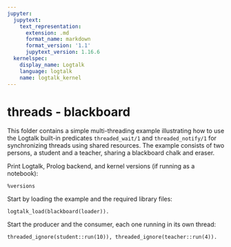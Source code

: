 ```yaml
---
jupyter:
  jupytext:
    text_representation:
      extension: .md
      format_name: markdown
      format_version: '1.1'
      jupytext_version: 1.16.6
  kernelspec:
    display_name: Logtalk
    language: logtalk
    name: logtalk_kernel
---
```


<!--
________________________________________________________________________

This file is part of Logtalk <https://logtalk.org/>  
SPDX-FileCopyrightText: 1998-2025 Paulo Moura <pmoura@logtalk.org>  
SPDX-License-Identifier: Apache-2.0

Licensed under the Apache License, Version 2.0 (the "License");
you may not use this file except in compliance with the License.
You may obtain a copy of the License at

    http://www.apache.org/licenses/LICENSE-2.0

Unless required by applicable law or agreed to in writing, software
distributed under the License is distributed on an "AS IS" BASIS,
WITHOUT WARRANTIES OR CONDITIONS OF ANY KIND, either express or implied.
See the License for the specific language governing permissions and
limitations under the License.
________________________________________________________________________
-->

# threads - blackboard

This folder contains a simple multi-threading example illustrating how
to use the Logtalk built-in predicates `threaded_wait/1` and `threaded_notify/1`
for synchronizing threads using shared resources. The example consists of
two persons, a student and a teacher, sharing a blackboard chalk and eraser.

Print Logtalk, Prolog backend, and kernel versions (if running as a notebook):

```logtalk
%versions
```

Start by loading the example and the required library files:

```logtalk
logtalk_load(blackboard(loader)).
```

Start the producer and the consumer, each one running in its own thread:

```logtalk
threaded_ignore(student::run(10)), threaded_ignore(teacher::run(4)).
```

<!--
teacher is writing...
student is writing...
student is writing...
student is writing...
student is writing...
teacher is writing...
teacher is writing...
teacher is writing...
student is writing...
student is writing...
student is writing...
student is writing...
student is writing...
student is writing...
-->
